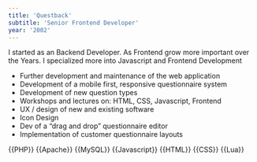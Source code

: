 ```yaml
---
title: 'Questback'
subtitle: 'Senior Frontend Developer'
year: '2002'
---
```


I started as an Backend Developer. As Frontend grow more important over the Years. I specialized more into Javascript and Frontend Development



* Further development and maintenance of the web application
* Development of a mobile first, responsive questionnaire system
* Development of new question types
* Workshops and lectures on: HTML, CSS, Javascript, Frontend
* UX / design of new and existing software
* Icon Design
* Dev of a “drag and drop” questionnaire editor
* Implementation of customer questionnaire layouts

{{PHP}}
{{Apache}}
{{MySQL}}
{{Javascript}}
{{HTML}}
{{CSS}}
{{Lua}}